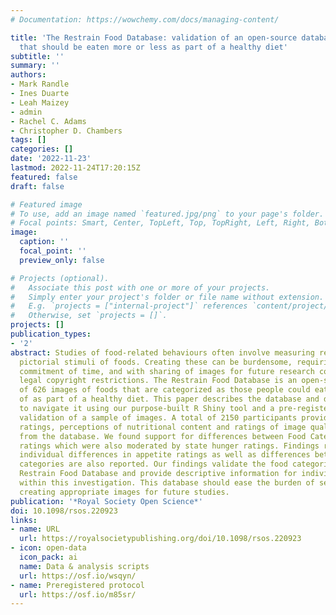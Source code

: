 ```yaml
---
# Documentation: https://wowchemy.com/docs/managing-content/

title: 'The Restrain Food Database: validation of an open-source database of foods
  that should be eaten more or less as part of a healthy diet'
subtitle: ''
summary: ''
authors:
- Mark Randle
- Ines Duarte
- Leah Maizey
- admin
- Rachel C. Adams
- Christopher D. Chambers
tags: []
categories: []
date: '2022-11-23'
lastmod: 2022-11-24T17:20:15Z
featured: false
draft: false

# Featured image
# To use, add an image named `featured.jpg/png` to your page's folder.
# Focal points: Smart, Center, TopLeft, Top, TopRight, Left, Right, BottomLeft, Bottom, BottomRight.
image:
  caption: ''
  focal_point: ''
  preview_only: false

# Projects (optional).
#   Associate this post with one or more of your projects.
#   Simply enter your project's folder or file name without extension.
#   E.g. `projects = ["internal-project"]` references `content/project/deep-learning/index.md`.
#   Otherwise, set `projects = []`.
projects: []
publication_types:
- '2'
abstract: Studies of food-related behaviours often involve measuring responses to
  pictorial stimuli of foods. Creating these can be burdensome, requiring a significant
  commitment of time, and with sharing of images for future research constrained by
  legal copyright restrictions. The Restrain Food Database is an open-source database
  of 626 images of foods that are categorized as those people could eat more or less
  of as part of a healthy diet. This paper describes the database and details how
  to navigate it using our purpose-built R Shiny tool and a pre-registered online
  validation of a sample of images. A total of 2150 participants provided appetitive
  ratings, perceptions of nutritional content and ratings of image quality for images
  from the database. We found support for differences between Food Category on appetitive
  ratings which were also moderated by state hunger ratings. Findings relating to
  individual differences in appetite ratings as well as differences between BMI weight
  categories are also reported. Our findings validate the food categorization in the
  Restrain Food Database and provide descriptive information for individual images
  within this investigation. This database should ease the burden of selecting and
  creating appropriate images for future studies.
publication: '*Royal Society Open Science*'
doi: 10.1098/rsos.220923
links:
- name: URL
  url: https://royalsocietypublishing.org/doi/10.1098/rsos.220923
- icon: open-data
  icon_pack: ai
  name: Data & analysis scripts
  url: https://osf.io/wsqyn/
- name: Preregistered protocol
  url: https://osf.io/m85sr/
---
```

